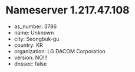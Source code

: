 # Nameserver 1.217.47.108

* as_number: 3786
* name: Unknown
* city: Seongbuk-gu
* country: KR
* organization: LG DACOM Corporation
* version: NO!!!
* dnssec: false
